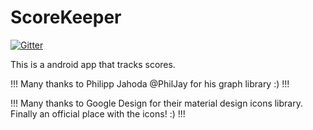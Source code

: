 # ScoreKeeper

[![Gitter](https://badges.gitter.im/SDS-Studios/ScoreKeeper.svg)](https://gitter.im/SDS-Studios/ScoreKeeper?utm_source=badge&utm_medium=badge&utm_campaign=pr-badge&utm_content=badge)

This is a android app that tracks scores.

!!! Many thanks to Philipp Jahoda @PhilJay for his graph library :) !!!

!!! Many thanks to Google Design for their material design icons library. Finally an official place with the icons! :) !!!


